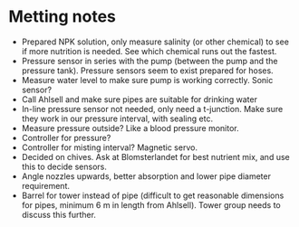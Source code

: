 # Metting notes
- Prepared NPK solution, only measure salinity (or other chemical) to see if more nutrition is needed. See which chemical runs out the fastest.
- Pressure sensor in series with the pump (between the pump and the pressure tank). Pressure sensors seem to exist prepared for hoses.
- Measure water level to make sure pump is working correctly. Sonic sensor?
- Call Ahlsell and make sure pipes are suitable for drinking water
- In-line pressure sensor not needed, only need a t-junction. Make sure they work in our pressure interval, with sealing etc.
- Measure pressure outside? Like a blood pressure monitor.
- Controller for pressure?
- Controller for misting interval? Magnetic servo.
- Decided on chives. Ask at Blomsterlandet for best nutrient mix, and use this to decide sensors.
- Angle nozzles upwards, better absorption and lower pipe diameter requirement.
- Barrel for tower instead of pipe (difficult to get reasonable dimensions for pipes, minimum 6 m in length from Ahlsell). Tower group needs to discuss this further.
